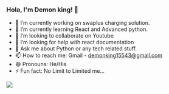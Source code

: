 ### Hola, I'm Demon king! 👋

- 🔭 I’m currently working on swaplus charging solution.
- 🌱 I’m currently learning React and Advanced python.
- 👯 I’m looking to collaborate on Youtube
- 🤔 I’m looking for help with react documentation
- 💬 Ask me about  Python or any tech related stuff.
- 📫 How to reach me: Gmail - demonking15543@gmail.com
- 😄 Pronouns: He/His
- ⚡ Fun fact: No Limit to Limited me...


<img src="https://github-readme-stats.vercel.app/api?username=demonking15543&show_icons=true&title_color=ffffff&icon_color=bb2acf&text_color=daf7dc&bg_color=191919">

